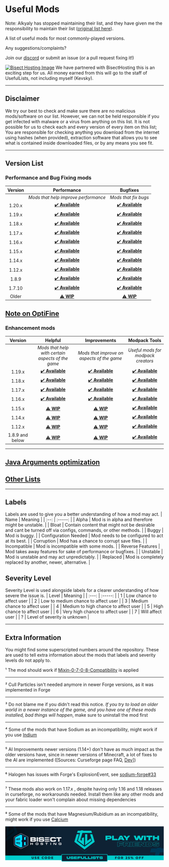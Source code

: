 # Useful Mods

Note: Alkyaly has stopped maintaining their list, and they have given me the responsibility to maintain their list ([original list here](https://gist.github.com/alkyaly/02830c560d15256855bc529e1e232e88)).

A list of useful mods for most commonly-played versions.

Any suggestions/complaints?

Join our [discord](https://discord.gg/8nzHYhVUQS) or submit an issue (or a pull request fixing it!)

[![Bisect Hosting Image](https://i.imgur.com/P1m0hoi.png)](https://bisecthosting.com/UsefulLists)
We have partnered with BisectHosting this is an exciting step for us. All money earned from this will go to the staff of UsefulLists, not including myself (Kevsky).
___

## Disclaimer

We try our best to check and make sure there are no malicious mods/software on our list. However, we can not be held responsible if you get infected with malware or a virus from anything on this list. It is not possible for us to check each and every version of every item on this list;
You are responsible for checking anything you download from the internet using hashes (when provided), extraction software that allows you to see what is contained inside downloaded files, or by any means you see fit.
___

## Version List

### Performance and Bug Fixing mods

|     Version     |                    Performance                    |                  Bugfixes                   |
|:---------------:|:-------------------------------------------------:|:-------------------------------------------:|
|                 |       *Mods that help improve performance*        |            *Mods that fix bugs*             |
|     1.20.x      | [✔️ **Available**](Performance/Performance120.md) | [✔️ **Available**](BugFixes/BugFixes120.md) |
|     1.19.x      | [✔️ **Available**](Performance/Performance119.md) | [✔️ **Available**](BugFixes/BugFixes119.md) |
|     1.18.x      | [✔️ **Available**](Performance/Performance118.md) | [✔️ **Available**](BugFixes/BugFixes118.md) |
|     1.17.x      | [✔️ **Available**](Performance/Performance117.md) | [✔️ **Available**](BugFixes/BugFixes117.md) |
|     1.16.x      | [✔️ **Available**](Performance/Performance116.md) | [✔️ **Available**](BugFixes/BugFixes116.md) |
|     1.15.x      | [✔️ **Available**](Performance/Performance115.md) | [✔️ **Available**](BugFixes/BugFixes115.md) |
|     1.14.x      | [✔️ **Available**](Performance/Performance114.md) | [✔️ **Available**](BugFixes/BugFixes114.md) |
|     1.12.x      | [✔️ **Available**](Performance/Performance112.md) | [✔️ **Available**](BugFixes/BugFixes112.md) |
|     1.8.9       | [✔️ **Available**](Performance/Performance189.md) | [✔️ **Available**](BugFixes/BugFixes189.md) |
|     1.7.10      | [✔️ **Available**](Performance/Performance1710.md) | [✔️ **Available**](BugFixes/BugFixes1710.md) |
|     Older       | [⚠️ **WIP**](Performance/PerformanceOld.md) | [⚠️ **WIP**](BugFixes/BugFixesOld.md) |

## [Note on OptiFine](Performance/Note%20on%20OptiFine.md)

### Enhancement mods

|     Version     |                        Helpful                         |                           Improvements                           |                    Modpack Tools                    |
|:---------------:|:------------------------------------------------------:|:----------------------------------------------------------------:|:---------------------------------------------------:|
|                 |   *Mods that help with certain aspects of the game*    |            *Mods that improve on aspects of the game*            |         *Useful mods for modpack creators*          |
|     1.19.x      | [✔️ **Available**](Enhancements/Helpful/Helpful119.md) | [✔️ **Available**](Enhancements/Improvements/Improvements119.md) | [✔️ **Available**](modpacktools/modpacktools119.md) |
|     1.18.x      | [✔️ **Available**](Enhancements/Helpful/Helpful118.md) | [✔️ **Available**](Enhancements/Improvements/Improvements118.md) | [✔️ **Available**](modpacktools/modpacktools118.md) |
|     1.17.x      | [✔️ **Available**](Enhancements/Helpful/Helpful117.md) | [✔️ **Available**](Enhancements/Improvements/Improvements117.md) | [✔️ **Available**](modpacktools/modpacktools117.md) |
|     1.16.x      | [✔️ **Available**](Enhancements/Helpful/Helpful116.md) | [✔️ **Available**](Enhancements/Improvements/Improvements116.md) | [✔️ **Available**](modpacktools/modpacktools116.md) |
|     1.15.x      |    [⚠️ **WIP**](Enhancements/Helpful/Helpful115.md)    |    [⚠️ **WIP**](Enhancements/Improvements/Improvements115.md)    | [✔️ **Available**](modpacktools/modpacktools115.md) |
|     1.14.x      |    [⚠️ **WIP**](Enhancements/Helpful/Helpful114.md)    |    [⚠️ **WIP**](Enhancements/Improvements/Improvements114.md)    | [✔️ **Available**](modpacktools/modpacktools114.md) |
|     1.12.x      |    [⚠️ **WIP**](Enhancements/Helpful/Helpful112.md)    |    [⚠️ **WIP**](Enhancements/Improvements/Improvements112.md)    | [✔️ **Available**](modpacktools/modpacktools112.md) |
| 1.8.9 and below |    [⚠️ **WIP**](Enhancements/Helpful/HelpfulOld.md)    |    [⚠️ **WIP**](Enhancements/Improvements/ImprovementsOld.md)    | [✔️ **Available**](modpacktools/modpacktoolsold.md) |
___

## [Java Arguments optimization](JavaArgumentsOptimization.md)

## [Other Lists](lists.md)

___

## Labels

Labels are used to give you a better understanding of how a mod may act.
| Name | Meaning |
| :--: | :-----: |
| Alpha | Mod is in alpha and therefore might be unstable. |
| Bloat | Contain content that might not be desirable and cant be turned off via configs, commands, or other methods. |
| Buggy | Mod is buggy. |
| Configuration Needed | Mod needs to be configured to act at its best. |
| Corruption | Mod has a chance to corrupt save files. |
| Incompatible | Mod is incompatible with some mods. |
| Reverse Features | Mod takes away features for sake of performance or bugfixes. |
| Unstable | Mod is unstable and may act unpredictably. |
| Replaced | Mod is completely replaced by another, newer, alternative. |

## Severity Level

Severity Level is used alongside labels for a clearer understanding of how severe the issue is.
| Level | Meaning |
| :---: | :-----: |
| 1 | Low chance to affect user |
| 2 | Low to medium chance to affect user |
| 3 | Medium chance to affect user |
| 4 | Medium to high chance to affect user |
| 5 | High chance to affect user |
| 6 | Very high chance to affect user |
| 7 | Will affect user |
| ? | Level of severity is unknown |
___

## Extra Information

You might find some superscripted numbers around the repository. These are used to tell extra information about the mods that labels and severity levels do not apply to.

¹ The mod should work if [Mixin-0-7-0-8-Compatibility](https://www.curseforge.com/minecraft/mc-mods/mixin-0-7-0-8-compatibility) is applied
___
² Cull Particles isn't needed anymore in newer Forge versions, as it was implemented in Forge
___
³ Do not blame me if you didn't read this notice. *If you try to load an older world in a newer instance of the game, and you have one of these mods installed, bad things will happen*, make sure to uninstall the mod first
___
⁴ Some of the mods that have Sodium as an incompatibility, might work if you use [Indium](https://modrinth.com/mod/indium)
___
⁵ AI Improvements newer versions (1.14+) don't have as much impact as the older versions have, since in newer versions of Minecraft, a lot of fixes to the AI are implemented ([Sources: Curseforge page FAQ, [Dev](https://media.discordapp.net/attachments/254806806516203520/831525756143534150/unknown.png)])
___
⁶ Halogen has issues with Forge's ExplosionEvent, see [sodium-forge#33](https://github.com/spoorn/sodium-forge/issues/33)
___
⁷ These mods also work on 1.17.x , despite having only 1.16 and 1.18 releases in curseforge, no workarounds needed. Install them like any other mods and your fabric loader won't complain about missing dependencies
___
⁸ Some of the mods that have Magnesium/Rubidium as an incompatibility, might work if you use [Calcium](https://www.curseforge.com/minecraft/mc-mods/calcium)

[![Bisect Hosting Image](https://raw.githubusercontent.com/TheUsefulLists/assets/main/Images/Promo.png)](https://bisecthosting.com/UsefulLists)

